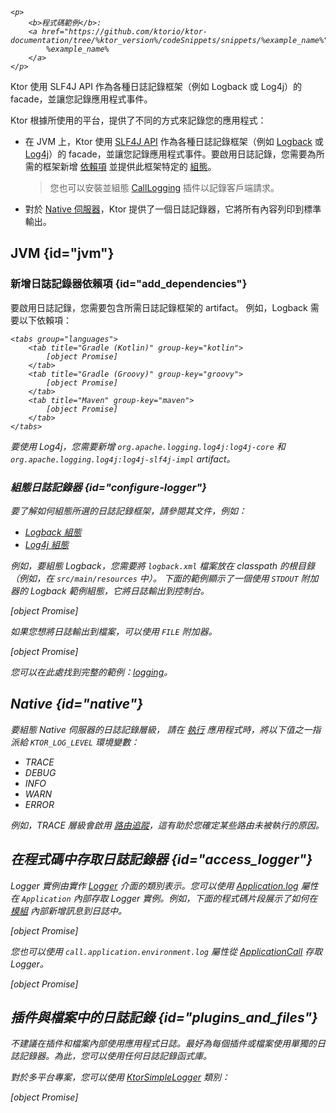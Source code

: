 [//]: # (title: Ktor 伺服器日誌)

<show-structure for="chapter" depth="2"/>

<tldr>
<var name="example_name" value="logging"/>

    <p>
        <b>程式碼範例</b>:
        <a href="https://github.com/ktorio/ktor-documentation/tree/%ktor_version%/codeSnippets/snippets/%example_name%">
            %example_name%
        </a>
    </p>
    
</tldr>

<link-summary>
Ktor 使用 SLF4J API 作為各種日誌記錄框架（例如 Logback 或 Log4j）的 facade，並讓您記錄應用程式事件。
</link-summary>

Ktor 根據所使用的平台，提供了不同的方式來記錄您的應用程式：

- 在 JVM 上，Ktor 使用 [SLF4J API](http://www.slf4j.org/) 作為各種日誌記錄框架（例如 [Logback](https://logback.qos.ch/) 或 [Log4j](https://logging.apache.org/log4j)）的 facade，並讓您記錄應用程式事件。要啟用日誌記錄，您需要為所需的框架新增 [依賴項](#add_dependencies) 並提供此框架特定的 [組態](#configure-logger)。
  > 您也可以安裝並組態 [CallLogging](server-call-logging.md) 插件以記錄客戶端請求。
- 對於 [Native 伺服器](server-native.md)，Ktor 提供了一個日誌記錄器，它將所有內容列印到標準輸出。

## JVM {id="jvm"}
### 新增日誌記錄器依賴項 {id="add_dependencies"}
要啟用日誌記錄，您需要包含所需日誌記錄框架的 artifact。
例如，Logback 需要以下依賴項：

<var name="group_id" value="ch.qos.logback"/>
<var name="artifact_name" value="logback-classic"/>
<var name="version" value="logback_version"/>

    <tabs group="languages">
        <tab title="Gradle (Kotlin)" group-key="kotlin">
            [object Promise]
        </tab>
        <tab title="Gradle (Groovy)" group-key="groovy">
            [object Promise]
        </tab>
        <tab title="Maven" group-key="maven">
            [object Promise]
        </tab>
    </tabs>
    

要使用 Log4j，您需要新增 `org.apache.logging.log4j:log4j-core` 和 `org.apache.logging.log4j:log4j-slf4j-impl` artifact。

### 組態日誌記錄器 {id="configure-logger"}

要了解如何組態所選的日誌記錄框架，請參閱其文件，例如：
- [Logback 組態](http://logback.qos.ch/manual/configuration.html)
- [Log4j 組態](https://logging.apache.org/log4j/2.x/manual/configuration.html)

例如，要組態 Logback，您需要將 `logback.xml` 檔案放在 classpath 的根目錄（例如，在 `src/main/resources` 中）。
下面的範例顯示了一個使用 `STDOUT` 附加器的 Logback 範例組態，它將日誌輸出到控制台。

[object Promise]

如果您想將日誌輸出到檔案，可以使用 `FILE` 附加器。

[object Promise]

您可以在此處找到完整的範例：[logging](https://github.com/ktorio/ktor-documentation/tree/%ktor_version%/codeSnippets/snippets/logging)。

## Native {id="native"}

要組態 Native 伺服器的日誌記錄層級，
請在 [執行](server-run.md) 應用程式時，將以下值之一指派給 `KTOR_LOG_LEVEL` 環境變數：
- _TRACE_
- _DEBUG_
- _INFO_
- _WARN_
- _ERROR_

例如，_TRACE_ 層級會啟用 [路由追蹤](server-routing.md#trace_routes)，這有助於您確定某些路由未被執行的原因。

## 在程式碼中存取日誌記錄器 {id="access_logger"}
Logger 實例由實作 [Logger](https://api.ktor.io/ktor-utils/io.ktor.util.logging/-logger/index.html) 介面的類別表示。您可以使用 [Application.log](https://api.ktor.io/ktor-server/ktor-server-core/io.ktor.server.application/log.html) 屬性在 `Application` 內部存取 Logger 實例。例如，下面的程式碼片段展示了如何在 [模組](server-modules.md) 內部新增訊息到日誌中。

[object Promise]

您也可以使用 `call.application.environment.log` 屬性從 [ApplicationCall](https://api.ktor.io/ktor-server/ktor-server-core/io.ktor.server.application/-application-call/index.html) 存取 Logger。

[object Promise]

## 插件與檔案中的日誌記錄 {id="plugins_and_files"}

不建議在插件和檔案內部使用應用程式日誌。最好為每個插件或檔案使用單獨的日誌記錄器。為此，您可以使用任何日誌記錄函式庫。

對於多平台專案，您可以使用 [KtorSimpleLogger](https://api.ktor.io/ktor-utils/io.ktor.util.logging/-ktor-simple-logger.html) 類別：

[object Promise]